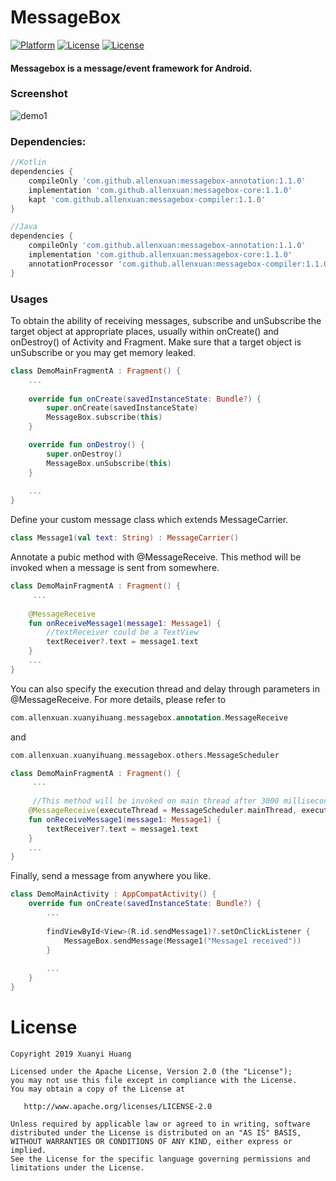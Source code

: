 # MessageBox
[![Platform](https://img.shields.io/badge/Platform-Android-green.svg)](https://developer.android.com/index.html)
[![License](https://img.shields.io/badge/Version-1.1.0-blue.svg)](https://jcenter.bintray.com/com/github/allenxuan/)
[![License](https://img.shields.io/badge/License-Apache%202.0-red.svg)](http://www.apache.org/licenses/LICENSE-2.0)

#### Messagebox is a message/event framework for Android.

### Screenshot
![demo1](/screenshot/demo.gif)

### Dependencies:
```groovy
//Kotlin
dependencies {
    compileOnly 'com.github.allenxuan:messagebox-annotation:1.1.0'
    implementation 'com.github.allenxuan:messagebox-core:1.1.0'
    kapt 'com.github.allenxuan:messagebox-compiler:1.1.0'
}

//Java
dependencies {
    compileOnly 'com.github.allenxuan:messagebox-annotation:1.1.0'
    implementation 'com.github.allenxuan:messagebox-core:1.1.0'
    annotationProcessor 'com.github.allenxuan:messagebox-compiler:1.1.0'
}
```

### Usages
To obtain the ability of receiving messages, subscribe and unSubscribe the target object at appropriate places, usually within onCreate() and onDestroy() of Activity and Fragment.
Make sure that a target object is unSubscribe or you may get memory leaked.
```kotlin
class DemoMainFragmentA : Fragment() {
    ...
    
    override fun onCreate(savedInstanceState: Bundle?) {
        super.onCreate(savedInstanceState)
        MessageBox.subscribe(this)
    }

    override fun onDestroy() {
        super.onDestroy()
        MessageBox.unSubscribe(this)
    }
    
    ...
}
```


Define your custom message class which extends MessageCarrier.
```kotlin
class Message1(val text: String) : MessageCarrier()
```

Annotate a pubic method with @MessageReceive. This method will be invoked when a message is sent from somewhere.
```kotlin
class DemoMainFragmentA : Fragment() {
     ...
     
    @MessageReceive
    fun onReceiveMessage1(message1: Message1) {
        //textReceiver could be a TextView
        textReceiver?.text = message1.text
    }
    ...
}
```

You can also specify the execution thread and delay through parameters in @MessageReceive. For more details, please refer to 
```kotlin
com.allenxuan.xuanyihuang.messagebox.annotation.MessageReceive
```
and
```kotlin
com.allenxuan.xuanyihuang.messagebox.others.MessageScheduler
```

```kotlin
class DemoMainFragmentA : Fragment() {
     ...
     
     //This method will be invoked on main thread after 3000 milliseconds since Message1 is sent from somewhere.
    @MessageReceive(executeThread = MessageScheduler.mainThread, executeDelay = 3000)
    fun onReceiveMessage1(message1: Message1) {
        textReceiver?.text = message1.text
    }
    ...
}
```

Finally, send a message from anywhere you like.
```kotlin
class DemoMainActivity : AppCompatActivity() {
    override fun onCreate(savedInstanceState: Bundle?) {
        ...
        
        findViewById<View>(R.id.sendMessage1)?.setOnClickListener {
            MessageBox.sendMessage(Message1("Message1 received"))
        }
        
        ...
    }
}
```



# License
```
Copyright 2019 Xuanyi Huang

Licensed under the Apache License, Version 2.0 (the "License");
you may not use this file except in compliance with the License.
You may obtain a copy of the License at

   http://www.apache.org/licenses/LICENSE-2.0

Unless required by applicable law or agreed to in writing, software
distributed under the License is distributed on an "AS IS" BASIS,
WITHOUT WARRANTIES OR CONDITIONS OF ANY KIND, either express or implied.
See the License for the specific language governing permissions and
limitations under the License.
```
